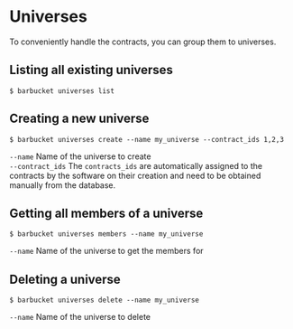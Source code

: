 # Universes
To conveniently handle the contracts, you can group them to universes.

## Listing all existing universes
```console
$ barbucket universes list
````

## Creating a new universe
```console
$ barbucket universes create --name my_universe --contract_ids 1,2,3
```
`--name` Name of the universe to create<br>
`--contract_ids` The ``contracts_ids`` are automatically assigned to the contracts by the software on their creation and need to be obtained manually from the database.

## Getting all members of a universe
```console
$ barbucket universes members --name my_universe
```
`--name` Name of the universe to get the members for

## Deleting a universe
```console
$ barbucket universes delete --name my_universe
```
`--name` Name of the universe to delete
